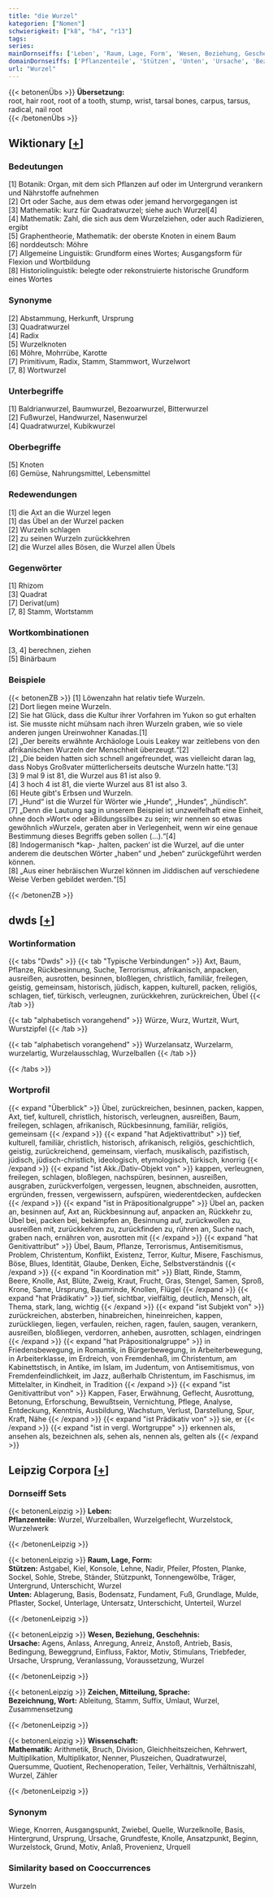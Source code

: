 ```yaml
---
title: "die Wurzel"
kategorien: ["Nomen"]
schwierigkeit: ["k8", "h4", "r13"]
tags:
series:
mainDornseiffs: ['Leben', 'Raum, Lage, Form', 'Wesen, Beziehung, Geschehnis', 'Zeichen, Mitteilung, Sprache', 'Wissenschaft']
domainDornseiffs: ['Pflanzenteile', 'Stützen', 'Unten', 'Ursache', 'Bezeichnung, Wort', 'Mathematik']
url: "Wurzel"
---
```


{{< betonenÜbs >}}
**Übersetzung:**  
root, hair root, root of a tooth, stump, wrist, tarsal bones, carpus, tarsus, radical, nail root  
{{< /betonenÜbs >}}

## Wiktionary [[+](https://de.wiktionary.org/wiki/Wurzel)]

### Bedeutungen
[1] Botanik: Organ, mit dem sich Pflanzen auf oder im Untergrund verankern und Nährstoffe aufnehmen  
[2] Ort oder Sache, aus dem etwas oder jemand hervorgegangen ist  
[3] Mathematik: kurz für Quadratwurzel; siehe auch Wurzel[4]  
[4] Mathematik: Zahl, die sich aus dem Wurzelziehen, oder auch Radizieren, ergibt  
[5] Graphentheorie, Mathematik: der oberste Knoten in einem Baum  
[6] norddeutsch: Möhre  
[7] Allgemeine Linguistik: Grundform eines Wortes; Ausgangsform für Flexion und Wortbildung  
[8] Historiolinguistik: belegte oder rekonstruierte historische Grundform eines Wortes  

### Synonyme
[2] Abstammung, Herkunft, Ursprung  
[3] Quadratwurzel  
[4] Radix  
[5] Wurzelknoten  
[6] Möhre, Mohrrübe, Karotte  
[7] Primitivum, Radix, Stamm, Stammwort, Wurzelwort  
[7, 8] Wortwurzel  

### Unterbegriffe
[1] Baldrianwurzel, Baumwurzel, Bezoarwurzel, Bitterwurzel  
[2] Fußwurzel, Handwurzel, Nasenwurzel  
[4] Quadratwurzel, Kubikwurzel  

### Oberbegriffe
[5] Knoten  
[6] Gemüse, Nahrungsmittel, Lebensmittel  

### Redewendungen
[1] die Axt an die Wurzel legen  
[1] das Übel an der Wurzel packen  
[2] Wurzeln schlagen  
[2] zu seinen Wurzeln zurückkehren  
[2] die Wurzel alles Bösen, die Wurzel allen Übels  

### Gegenwörter
[1] Rhizom  
[3] Quadrat  
[7] Derivat(um)  
[7, 8] Stamm, Wortstamm  

### Wortkombinationen
[3, 4] berechnen, ziehen  
[5] Binärbaum  

### Beispiele
{{< betonenZB >}}
[1] Löwenzahn hat relativ tiefe Wurzeln.  
[2] Dort liegen meine Wurzeln.  
[2] Sie hat Glück, dass die Kultur ihrer Vorfahren im Yukon so gut erhalten ist. Sie musste nicht mühsam nach ihren Wurzeln graben, wie so viele anderen jungen Ureinwohner Kanadas.[1]  
[2] „Der bereits erwähnte Archäologe Louis Leakey war zeitlebens von den afrikanischen Wurzeln der Menschheit überzeugt.“[2]  
[2] „Die beiden hatten sich schnell angefreundet, was vielleicht daran lag, dass Nobys Großvater mütterlicherseits deutsche Wurzeln hatte.“[3]  
[3] 9 mal 9 ist 81, die Wurzel aus 81 ist also 9.  
[4] 3 hoch 4 ist 81, die vierte Wurzel aus 81 ist also 3.  
[6] Heute gibt's Erbsen und Wurzeln.  
[7] „Hund“ ist die Wurzel für Wörter wie „Hunde“, „Hundes“, „hündisch“.  
[7] „Denn die Lautung sag in unserem Beispiel ist unzweifelhaft eine Einheit, ohne doch »Wort« oder »Bildungssilbe« zu sein; wir nennen so etwas gewöhnlich »Wurzel«, geraten aber in Verlegenheit, wenn wir eine genaue Bestimmung dieses Begriffs geben sollen (…).“[4]  
[8] Indogermanisch *kap- ‚halten, packen‘ ist die Wurzel, auf die unter anderem die deutschen Wörter „haben“ und „heben“ zurückgeführt werden können.  
[8] „Aus einer hebräischen Wurzel können im Jiddischen auf verschiedene Weise Verben gebildet werden.“[5]  

{{< /betonenZB >}}


## dwds [[+](https://www.dwds.de/wb/Wurzel)]

### Wortinformation
{{< tabs "Dwds" >}}
{{< tab "Typische Verbindungen" >}}
Axt, Baum, Pflanze, Rückbesinnung, Suche, Terrorismus, afrikanisch, anpacken, ausreißen, ausrotten, besinnen, bloßlegen, christlich, familiär, freilegen, geistig, gemeinsam, historisch, jüdisch, kappen, kulturell, packen, religiös, schlagen, tief, türkisch, verleugnen, zurückkehren, zurückreichen, Übel
{{< /tab >}}

{{< tab "alphabetisch vorangehend" >}}
Würze, Wurz, Wurtzit, Wurt, Wurstzipfel
{{< /tab >}}

{{< tab "alphabetisch vorangehend" >}}
Wurzelansatz, Wurzelarm, wurzelartig, Wurzelausschlag, Wurzelballen
{{< /tab >}}

{{< /tabs >}}

### Wortprofil
{{< expand "Überblick" >}} Übel, zurückreichen, besinnen, packen, kappen, Axt, tief, kulturell, christlich, historisch, verleugnen, ausreißen, Baum, freilegen, schlagen, afrikanisch, Rückbesinnung, familiär, religiös, gemeinsam {{< /expand >}}
{{< expand "hat Adjektivattribut" >}} tief, kulturell, familiär, christlich, historisch, afrikanisch, religiös, geschichtlich, geistig, zurückreichend, gemeinsam, vierfach, musikalisch, pazifistisch, jüdisch, jüdisch-christlich, ideologisch, etymologisch, türkisch, knorrig {{< /expand >}}
{{< expand "ist Akk./Dativ-Objekt von" >}} kappen, verleugnen, freilegen, schlagen, bloßlegen, nachspüren, besinnen, ausreißen, ausgraben, zurückverfolgen, vergessen, leugnen, abschneiden, ausrotten, ergründen, fressen, vergewissern, aufspüren, wiederentdecken, aufdecken {{< /expand >}}
{{< expand "ist in Präpositionalgruppe" >}} Übel an, packen an, besinnen auf, Axt an, Rückbesinnung auf, anpacken an, Rückkehr zu, Übel bei, packen bei, bekämpfen an, Besinnung auf, zurückwollen zu, ausreißen mit, zurückkehren zu, zurückfinden zu, rühren an, Suche nach, graben nach, ernähren von, ausrotten mit {{< /expand >}}
{{< expand "hat Genitivattribut" >}} Übel, Baum, Pflanze, Terrorismus, Antisemitismus, Problem, Christentum, Konflikt, Existenz, Terror, Kultur, Misere, Faschismus, Böse, Blues, Identität, Glaube, Denken, Eiche, Selbstverständnis {{< /expand >}}
{{< expand "in Koordination mit" >}} Blatt, Rinde, Stamm, Beere, Knolle, Ast, Blüte, Zweig, Kraut, Frucht, Gras, Stengel, Samen, Sproß, Krone, Same, Ursprung, Baumrinde, Knollen, Flügel {{< /expand >}}
{{< expand "hat Prädikativ" >}} tief, sichtbar, vielfältig, deutlich, Mensch, alt, Thema, stark, lang, wichtig {{< /expand >}}
{{< expand "ist Subjekt von" >}} zurückreichen, absterben, hinabreichen, hineinreichen, kappen, zurückliegen, liegen, verfaulen, reichen, ragen, faulen, saugen, verankern, ausreißen, bloßliegen, verdorren, anheben, ausrotten, schlagen, eindringen {{< /expand >}}
{{< expand "hat Präpositionalgruppe" >}} in Friedensbewegung, in Romantik, in Bürgerbewegung, in Arbeiterbewegung, in Arbeiterklasse, im Erdreich, von Fremdenhaß, im Christentum, am Kabinettstisch, in Antike, im Islam, im Judentum, von Antisemitismus, von Fremdenfeindlichkeit, im Jazz, außerhalb Christentum, im Faschismus, im Mittelalter, in Kindheit, in Tradition {{< /expand >}}
{{< expand "ist Genitivattribut von" >}} Kappen, Faser, Erwähnung, Geflecht, Ausrottung, Betonung, Erforschung, Bewußtsein, Vernichtung, Pflege, Analyse, Entdeckung, Kenntnis, Ausbildung, Wachstum, Verlust, Darstellung, Spur, Kraft, Nähe {{< /expand >}}
{{< expand "ist Prädikativ von" >}} sie, er {{< /expand >}}
{{< expand "ist in vergl. Wortgruppe" >}} erkennen als, ansehen als, bezeichnen als, sehen als, nennen als, gelten als {{< /expand >}}

## Leipzig Corpora [[+](https://corpora.uni-leipzig.de/en/res?word=Wurzel&corpusId=deu_newscrawl-public_2018)]

### Dornseiff Sets
{{< betonenLeipzig >}}
**Leben:**  
**Pflanzenteile:** Wurzel, Wurzelballen, Wurzelgeflecht, Wurzelstock, Wurzelwerk  

{{< /betonenLeipzig >}}


{{< betonenLeipzig >}}
**Raum, Lage, Form:**  
**Stützen:** Astgabel, Kiel, Konsole, Lehne, Nadir, Pfeiler, Pfosten, Planke, Sockel, Sohle, Strebe, Ständer, Stützpunkt, Tonnengewölbe, Träger, Untergrund, Unterschicht, Wurzel  
**Unten:** Ablagerung, Basis, Bodensatz, Fundament, Fuß, Grundlage, Mulde, Pflaster, Sockel, Unterlage, Untersatz, Unterschicht, Unterteil, Wurzel  

{{< /betonenLeipzig >}}


{{< betonenLeipzig >}}
**Wesen, Beziehung, Geschehnis:**  
**Ursache:** Agens, Anlass, Anregung, Anreiz, Anstoß, Antrieb, Basis, Bedingung, Beweggrund, Einfluss, Faktor, Motiv, Stimulans, Triebfeder, Ursache, Ursprung, Veranlassung, Voraussetzung, Wurzel  

{{< /betonenLeipzig >}}


{{< betonenLeipzig >}}
**Zeichen, Mitteilung, Sprache:**  
**Bezeichnung, Wort:** Ableitung, Stamm, Suffix, Umlaut, Wurzel, Zusammensetzung  

{{< /betonenLeipzig >}}


{{< betonenLeipzig >}}
**Wissenschaft:**  
**Mathematik:** Arithmetik, Bruch, Division, Gleichheitszeichen, Kehrwert, Multiplikation, Multiplikator, Nenner, Pluszeichen, Quadratwurzel, Quersumme, Quotient, Rechenoperation, Teiler, Verhältnis, Verhältniszahl, Wurzel, Zähler  

{{< /betonenLeipzig >}}

### Synonym
Wiege, Knorren, Ausgangspunkt, Zwiebel, Quelle, Wurzelknolle, Basis, Hintergrund, Ursprung, Ursache, Grundfeste, Knolle, Ansatzpunkt, Beginn, Wurzelstock, Grund, Motiv, Anlaß, Provenienz, Urquell


### Similarity based on Cooccurrences
Wurzeln

